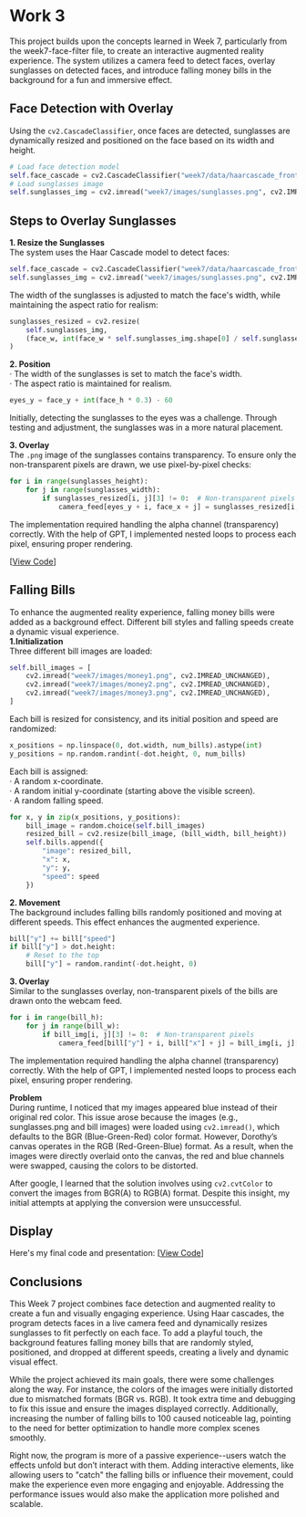 # **Work 3**
This project builds upon the concepts learned in Week 7, particularly from the week7-face-filter file, to create an interactive augmented reality experience. The system utilizes a camera feed to detect faces, overlay sunglasses on detected faces, and introduce falling money bills in the background for a fun and immersive effect.

## **Face Detection with Overlay**
Using the `cv2.CascadeClassifier`, once faces are detected, sunglasses are dynamically resized and positioned on the face based on its width and height.

```python
# Load face detection model
self.face_cascade = cv2.CascadeClassifier("week7/data/haarcascade_frontalface_default.xml")
# Load sunglasses image
self.sunglasses_img = cv2.imread("week7/images/sunglasses.png", cv2.IMREAD_UNCHANGED)  
```

## **Steps to Overlay Sunglasses** ##  
**1. Resize the Sunglasses**    
The system uses the Haar Cascade model to detect faces:  

```python
self.face_cascade = cv2.CascadeClassifier("week7/data/haarcascade_frontalface_default.xml")
self.sunglasses_img = cv2.imread("week7/images/sunglasses.png", cv2.IMREAD_UNCHANGED)  
```

The width of the sunglasses is adjusted to match the face's width, while maintaining the aspect ratio for realism: 

```python
sunglasses_resized = cv2.resize(
    self.sunglasses_img, 
    (face_w, int(face_w * self.sunglasses_img.shape[0] / self.sunglasses_img.shape[1]))
)
```

**2. Position**      
· The width of the sunglasses is set to match the face's width.      
· The aspect ratio is maintained for realism.      

```python
eyes_y = face_y + int(face_h * 0.3) - 60
```
Initially, detecting the sunglasses to the eyes was a challenge. Through testing and adjustment, the sunglasses was in a more natural placement.

**3. Overlay**  
The `.png` image of the sunglasses contains transparency. To ensure only the non-transparent pixels are drawn, we use pixel-by-pixel checks:    

```python
for i in range(sunglasses_height):
    for j in range(sunglasses_width):
        if sunglasses_resized[i, j][3] != 0:  # Non-transparent pixels
            camera_feed[eyes_y + i, face_x + j] = sunglasses_resized[i, j][:3]
```
The implementation required handling the alpha channel (transparency) correctly. With the help of GPT, I implemented nested loops to process each pixel, ensuring proper rendering.  

[[View Code](./sunglasses.py)]

[](https://github.com/user-attachments/assets/5642c23b-50b8-454b-a3b1-fcdde0f38dd4)

## **Falling Bills** ##    
To enhance the augmented reality experience, falling money bills were added as a background effect. Different bill styles and falling speeds create a dynamic visual experience.  
**1.Initialization**    
Three different bill images are loaded:  

```python
self.bill_images = [
    cv2.imread("week7/images/money1.png", cv2.IMREAD_UNCHANGED),
    cv2.imread("week7/images/money2.png", cv2.IMREAD_UNCHANGED),
    cv2.imread("week7/images/money3.png", cv2.IMREAD_UNCHANGED),
]
```
Each bill is resized for consistency, and its initial position and speed are randomized:  

```python
x_positions = np.linspace(0, dot.width, num_bills).astype(int)
y_positions = np.random.randint(-dot.height, 0, num_bills)
```
  
Each bill is assigned:    
· A random x-coordinate.  
· A random initial y-coordinate (starting above the visible screen).    
· A random falling speed.   

```python
for x, y in zip(x_positions, y_positions):
    bill_image = random.choice(self.bill_images)
    resized_bill = cv2.resize(bill_image, (bill_width, bill_height))
    self.bills.append({
        "image": resized_bill,
        "x": x,
        "y": y,
        "speed": speed
    })
```

**2. Movement**    
The background includes falling bills randomly positioned and moving at different speeds. This effect enhances the augmented experience.  

```python
bill["y"] += bill["speed"]
if bill["y"] > dot.height:
    # Reset to the top
    bill["y"] = random.randint(-dot.height, 0)  
```
**3. Overlay**    
Similar to the sunglasses overlay, non-transparent pixels of the bills are drawn onto the webcam feed.  

```python
for i in range(bill_h):
    for j in range(bill_w):
        if bill_img[i, j][3] != 0:  # Non-transparent pixels
            camera_feed[bill["y"] + i, bill["x"] + j] = bill_img[i, j][:3]
```
The implementation required handling the alpha channel (transparency) correctly. With the help of GPT, I implemented nested loops to process each pixel, ensuring proper rendering.  

**Problem**    
During runtime, I noticed that my images appeared blue instead of their original red color. This issue arose because the images (e.g., sunglasses.png and bill images) were loaded using `cv2.imread()`, which defaults to the BGR (Blue-Green-Red) color format. However, Dorothy’s canvas operates in the RGB (Red-Green-Blue) format. As a result, when the images were directly overlaid onto the canvas, the red and blue channels were swapped, causing the colors to be distorted.  

After google, I learned that the solution involves using `cv2.cvtColor` to convert the images from BGR(A) to RGB(A) format. Despite this insight, my initial attempts at applying the conversion were unsuccessful.  

## **Display**  
Here's my final code and presentation: [[View Code](./rich_guy.py)]

[](https://github.com/user-attachments/assets/cf881692-1db0-4e47-a183-272bcbb9e411)

## **Conclusions**  
This Week 7 project combines face detection and augmented reality to create a fun and visually engaging experience. Using Haar cascades, the program detects faces in a live camera feed and dynamically resizes sunglasses to fit perfectly on each face. To add a playful touch, the background features falling money bills that are randomly styled, positioned, and dropped at different speeds, creating a lively and dynamic visual effect.  

While the project achieved its main goals, there were some challenges along the way. For instance, the colors of the images were initially distorted due to mismatched formats (BGR vs. RGB). It took extra time and debugging to fix this issue and ensure the images displayed correctly. Additionally, increasing the number of falling bills to 100 caused noticeable lag, pointing to the need for better optimization to handle more complex scenes smoothly.  

Right now, the program is more of a passive experience--users watch the effects unfold but don’t interact with them. Adding interactive elements, like allowing users to "catch" the falling bills or influence their movement, could make the experience even more engaging and enjoyable. Addressing the performance issues would also make the application more polished and scalable.  
